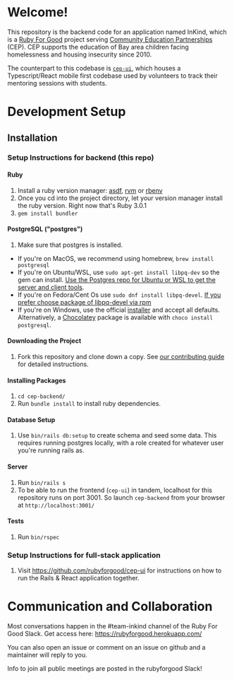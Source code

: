 # Welcome!

This repository is the backend code for an application named InKind, which is a [Ruby For Good](https://rubyforgood.org/) project serving [Community Education Partnerships](https://www.cep.ngo/) (CEP). CEP supports the education of Bay area children facing homelessness and housing insecurity since 2010.

The counterpart to this codebase is [`cep-ui`](https://github.com/rubyforgood/cep-ui), which houses a Typescript/React mobile first codebase used by volunteers to track their mentoring sessions with students.

# Development Setup

## Installation

### Setup Instructions for backend (this repo)

#### Ruby

1. Install a ruby version manager: [asdf](https://asdf-vm.com/guide/getting-started.html#_1-install-dependencies), [rvm](https://rvm.io/) or [rbenv](https://github.com/rbenv/rbenv)
1. Once you cd into the project directory, let your version manager install the ruby version. Right now that's Ruby 3.0.1
1. `gem install bundler`

#### PostgreSQL ("postgres")

1. Make sure that postgres is installed.
  - If you're on MacOS, we recommend using homebrew, `brew install postgresql`
  - If you're on Ubuntu/WSL, use `sudo apt-get install libpq-dev` so the gem can install. [Use the Postgres repo for Ubuntu or WSL to get the server and client tools](https://www.postgresql.org/download/linux/ubuntu/).
  - If you're on Fedora/Cent Os use `sudo dnf install libpq-devel`. [If you prefer choose package of libpq-devel via rpm](https://pkgs.org/download/libpq-devel)
  - If you're on Windows, use the official [installer](https://www.postgresql.org/download/windows/) and accept all defaults.  Alternatively, a [Chocolatey](https://chocolatey.org/packages/postgresql) package is available with `choco install postgresql`.

#### Downloading the Project

1. Fork this repository and clone down a copy. See [our contributing guide](doc/CONTRIBUTING.md) for detailed instructions.

#### Installing Packages

1. `cd cep-backend/`
1. Run `bundle install` to install ruby dependencies.

#### Database Setup

1. Use `bin/rails db:setup` to create schema and seed some data. This requires running postgres locally, with a role created for whatever user you're running rails as.

#### Server

1. Run `bin/rails s`
1. To be able to run the frontend (`cep-ui`) in tandem, localhost for this repository runs on port 3001. So launch `cep-backend` from your browser at `http://localhost:3001/`

#### Tests

1. Run `bin/rspec`

### Setup Instructions for full-stack application

1. Visit https://github.com/rubyforgood/cep-ui for instructions on how to run the Rails & React application together.

# Communication and Collaboration

Most conversations happen in the #team-inkind channel of the Ruby For Good Slack. Get access here: https://rubyforgood.herokuapp.com/

You can also open an issue or comment on an issue on github and a maintainer will reply to you.

Info to join all public meetings are posted in the rubyforgood Slack!
